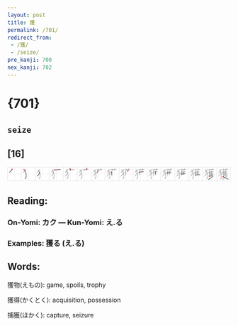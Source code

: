```yaml
---
layout: post
title: 獲
permalink: /701/
redirect_from:
 - /獲/
 - /seize/
pre_kanji: 700
nex_kanji: 702
---
```


# {701}

## `seize`

## [16]

<div class="stroke"><img src="../images/E78DB2.png" /></div>

## Reading:

### On-Yomi: カク &mdash; Kun-Yomi: え.る

### Examples: 獲る (え.る)

## Words:

獲物(えもの): game, spoils, trophy

獲得(かくとく): acquisition, possession

捕獲(ほかく): capture, seizure
